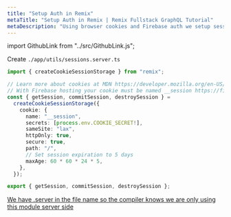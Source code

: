 ```yaml
---
title: "Setup Auth in Remix"
metaTitle: "Setup Auth in Remix | Remix Fullstack GraphQL Tutorial"
metaDescription: "Using browser cookies and Firebase auth we setup session management"
---
```


import GithubLink from "../src/GithubLink.js";

<GithubLink link="https://github.com/hasura/learn-graphql/blob/master/tutorials/frontend/remix-firebase/app-final/app/utils/sessions.server.ts" text="sessions.server.ts" />

Create `./app/utils/sessions.server.ts`

```typescript
import { createCookieSessionStorage } from "remix";

// Learn more about cookies at MDN https://developer.mozilla.org/en-US/docs/Web/HTTP/Cookies
// With Firebase hosting your cookie must be named __session https://firebase.google.com/docs/hosting/manage-cache#using_cookies
const { getSession, commitSession, destroySession } =
  createCookieSessionStorage({
    cookie: {
      name: "__session",
      secrets: [process.env.COOKIE_SECRET!],
      sameSite: "lax",
      httpOnly: true,
      secure: true,
      path: "/",
      // Set session expiration to 5 days
      maxAge: 60 * 60 * 24 * 5,
    },
  });

export { getSession, commitSession, destroySession };
```

[We have .server in the file name so the compiler knows we are only using this module server side](https://remix.run/docs/en/v1/guides/constraints#server-code-pruning)
